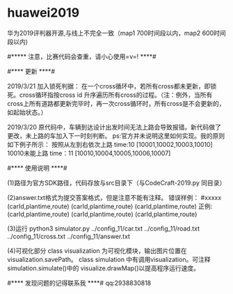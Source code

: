 # huawei2019
华为2019评判器开源,与线上不完全一致（map1 700时间段以内，map2 600时间段以内)

#***** 注意，比赛代码会查重，请小心使用=v=! ****#


#**** 更新 ****#

2019/3/21
加入锁死判据：
    在一个cross循环中，若所有cross都未更新，即锁死。cross循环指按cross id 升序遍历所有cross的过程。（注：例外，当所有cross上所有道路都更新完毕时，再一次cross循环时，所有cross是不会更新的，如起始状态。）

2019/3/20 
原代码中，车辆到达设计出发时间无法上路会导致报错。新代码做了更改，未上路的车加入下一时刻判断。
ps:官方并未说明这里如何实现。我的原则如下例子所示：
             按照从左到右依次上路
time:10 [10001,10002,10003,10010] 10010未能上路
time：11 [10010,10004,10005,10006,10007]



#**** 使用说明 ****#

(1)路径为官方SDK路径，代码存放与src目录下（与CodeCraft-2019.py 同目录）

(2)answer.txt格式为提交答案格式，但是注意不能有注释。
错误样例：
#xxxxx
(carId,plantime,route)
(carId,plantime,route)
(carId,plantime,route)
正例:
(carId,plantime,route)
(carId,plantime,route)
(carId,plantime,route)

(3)运行
python3 simulator.py ../config_11/car.txt ../config_11/road.txt ../config_11/cross.txt ../config_11/answer.txt

(4)可视化部分
class visualization 为可视化模块，输出图片位置在visualization.savePath。
class simulation 中有调用visualization。可注释simulation.simulate()中的 visualize.drawMap()以提高程序运行速度。

#**** 发现问题的记得联系我 ****#
qq:2938830818
